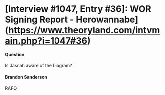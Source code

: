 # [Interview #1047, Entry #36]: WOR Signing Report - Herowannabe](https://www.theoryland.com/intvmain.php?i=1047#36)

#### Question

Is Jasnah aware of the Diagram?

#### Brandon Sanderson

RAFO

